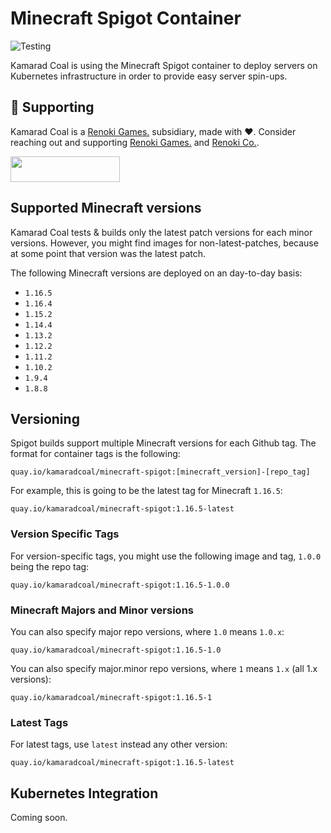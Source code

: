 Minecraft Spigot Container
==========================

![Testing](https://github.com/kamarad-coal/minecraft-spigot/workflows/Testing/badge.svg?branch=master)

Kamarad Coal is using the Minecraft Spigot container to deploy servers on Kubernetes infrastructure in order to provide easy server spin-ups.

## 🤝 Supporting

Kamarad Coal is a [Renoki Games.](https://github.com/renoki-games) subsidiary, made with ❤. Consider reaching out and supporting [Renoki Games.](https://github.com/renoki-games) and [Renoki Co.](https://github.com/renoki-co).

[<img src="https://c5.patreon.com/external/logo/become_a_patron_button.png" height="41" width="175" />](https://www.patreon.com/bePatron?u=10965171)

## Supported Minecraft versions

Kamarad Coal tests & builds only the latest patch versions for each minor versions. However, you might find images for non-latest-patches, because at some point that version was the latest patch.

The following Minecraft versions are deployed on an day-to-day basis:

- `1.16.5`
- `1.16.4`
- `1.15.2`
- `1.14.4`
- `1.13.2`
- `1.12.2`
- `1.11.2`
- `1.10.2`
- `1.9.4`
- `1.8.8`

## Versioning

Spigot builds support multiple Minecraft versions for each Github tag. The format for container tags is the following:

```
quay.io/kamaradcoal/minecraft-spigot:[minecraft_version]-[repo_tag]
```

For example, this is going to be the latest tag for Minecraft `1.16.5`:

```
quay.io/kamaradcoal/minecraft-spigot:1.16.5-latest
```

### Version Specific Tags

For version-specific tags, you might use the following image and tag, `1.0.0` being the repo tag:

```
quay.io/kamaradcoal/minecraft-spigot:1.16.5-1.0.0
```

### Minecraft Majors and Minor versions

You can also specify major repo versions, where `1.0` means `1.0.x`:

```
quay.io/kamaradcoal/minecraft-spigot:1.16.5-1.0
```

You can also specify major.minor repo versions, where `1` means `1.x` (all 1.x versions):

```
quay.io/kamaradcoal/minecraft-spigot:1.16.5-1
```

### Latest Tags

For latest tags, use `latest` instead any other version:

```
quay.io/kamaradcoal/minecraft-spigot:1.16.5-latest
```

## Kubernetes Integration

Coming soon.
